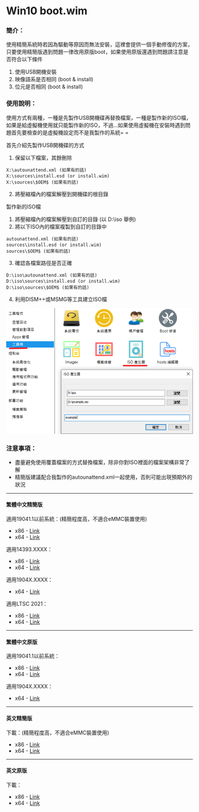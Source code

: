 # Win10 boot.wim

### 簡介：
使用精簡系統時若因為驅動等原因而無法安裝，這裡會提供一個手動修復的方案，只要使用精簡版遇到問題一律改用原版boot，如果使用原版還遇到問題請注意是否符合以下條件
1. 使用USB開機安裝
2. 映像語系是否相同 (boot & install)
3. 位元是否相同 (boot & install)

### 使用說明：
使用方式有兩種，一種是先製作USB開機碟再替換檔案，一種是製作新的ISO檔，如果是給虛擬機使用就只能製作新的ISO，不過...如果使用虛擬機在安裝時遇到問題首先要檢查的是虛擬機設定而不是我製作的系統= =

首先介紹先製作USB開機碟的方式
1. 保留以下檔案，其餘刪除
<pre><code>X:\autounattend.xml (如果有的話)
X:\sources\install.esd (or install.wim)
X:\sources\$OEM$ (如果有的話)</code></pre>
2. 將壓縮檔內的檔案解壓到開機碟的根目錄

製作新的ISO檔
1. 將壓縮檔內的檔案解壓到自訂的目錄 (以 D:\iso 舉例)
2. 將以下ISO內的檔案複製到自訂的目錄中
<pre><code>autounattend.xml (如果有的話)
sources\install.esd (or install.wim)
sources\$OEM$ (如果有的話)</code></pre>
3. 確認各檔案路徑是否正確
<pre><code>D:\iso\autounattend.xml (如果有的話)
D:\iso\sources\install.esd (or install.wim)
D:\iso\sources\$OEM$ (如果有的話)</code></pre>
4. 利用DISM++或MSMG等工具建立ISO檔

![preview.png](/tutorial/iso.png)

### 注意事項：
- 盡量避免使用覆蓋檔案的方式替換檔案，除非你對ISO裡面的檔案架構非常了解
- 精簡版建議配合我製作的autounattend.xml一起使用，否則可能出現預期外的狀況

----

#### 繁體中文精簡版

適用19041.1以前系統：(精簡程度高，不適合eMMC裝置使用)
- x86 - [Link](https://github.com/WhatTheBlock/WindowsSimplify/releases/download/boot/boot_ct_x86_lite.7z)
- x64 - [Link](https://github.com/WhatTheBlock/WindowsSimplify/releases/download/boot/boot_ct_x64_lite.7z)

適用14393.XXXX：
- x86 - [Link](https://github.com/WhatTheBlock/WindowsSimplify/releases/download/boot/boot_14393_ct_x86_lite.7z)
- x64 - [Link](https://github.com/WhatTheBlock/WindowsSimplify/releases/download/boot/boot_14393_ct_lite.7z)

適用1904X.XXXX：
- x64 - [Link](https://github.com/WhatTheBlock/WindowsSimplify/releases/download/boot/boot_19041_ct_lite.7z)

適用LTSC 2021：
- x86 - [Link](https://github.com/WhatTheBlock/WindowsSimplify/releases/download/boot/boot_ltsc2021_ct_x86_lite.7z)
- x64 - [Link](https://github.com/WhatTheBlock/WindowsSimplify/releases/download/boot/boot_ltsc2021_ct_lite.7z)

----

#### 繁體中文原版

適用19041.1以前系統：
- x86 - [Link](https://github.com/WhatTheBlock/WindowsSimplify/releases/download/boot/boot_ct_x86.7z)
- x64 - [Link](https://github.com/WhatTheBlock/WindowsSimplify/releases/download/boot/boot_ct_x64.7z)

適用1904X.XXXX：
- x64 - [Link](https://github.com/WhatTheBlock/WindowsSimplify/releases/download/boot/boot_19041_ct_x64.7z)

----

#### 英文精簡版

下載：(精簡程度高，不適合eMMC裝置使用)
- x86 - [Link](https://github.com/WhatTheBlock/WindowsSimplify/releases/download/boot/boot_en_x86_lite.7z)
- x64 - [Link](https://github.com/WhatTheBlock/WindowsSimplify/releases/download/boot/boot_en_x64_lite.7z)

----

#### 英文原版

下載：
- x86 - [Link](https://github.com/WhatTheBlock/WindowsSimplify/releases/download/boot/boot_en_x86.7z)
- x64 - [Link](https://github.com/WhatTheBlock/WindowsSimplify/releases/download/boot/boot_en_x64.7z)

